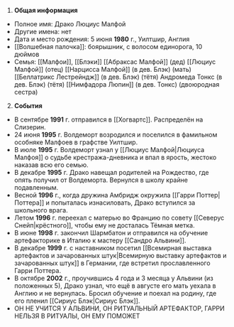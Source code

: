 1. **Общая информация**
 - Полное имя: Драко Люциус Малфой
 - Другие имена: нет
 - Дата и место рождения: 5 июня **1980** г., Уилтшир, Англия
 - [[Волшебная палочка]]: боярышник, с волосом единорога, 10 дюймов
 - Семья: [[Малфои]], [[Блэки]]
	[[Абраксас Малфой]] (дед)
	[[Люциус Малфой]] (отец)
	[[Нарцисса Малфой]] (в дев. Блэк) (мать)
	[[Беллатрикс Лестрейндж]] (в дев. Блэк) (тётя)
	Андромеда Тонкс (в дев. Блэк) (тётя)
	[[Нимфадора Люпин]] (в дев. Тонкс) (двоюродная сестра)

2. **События**
 - В сентябре **1991** г. отправился в [[Хогвартс]]. Распределён на Слизерин.
 - 24 июня **1995** г. Волдеморт возродился и поселился в фамильном особняке Малфоев в графстве Уилтшир.
 - В июле **1995** г. Волдеморт узнал у [[Люциус Малфой|Люциуса Малфоя]] о судьбе крестража-дневника и впал в ярость, жестоко наказав всю его семью.
 - В декабре **1995** г. Драко навещал родителей на Рождество, где опять получил от Волдеморта. Вернулся в школу крайне подавленным.
 - Весной **1996** г., когда дружина Амбридж окружила [[Гарри Поттер|Поттера]] и попыталась изнасиловать, Драко вступился за школьного врага.
 - Летом **1996** г. переехал с матерью во Францию по совету [[Северус Снейп|крёстного]], чтобы ему не досталась Тёмная метка.
 - В июне **1998** г. закончил Шармбатон и отправился на обучение артефакторике в Италию к мастеру [[Сандро Альвини]].
 - В декабре **1999** г. с наставником посетил [[Всемирная выставка артефактов и зачарованных штук|Всемирную выставку артефактов и зачарованных штук]] в Германии, где встретил прославленного Гарри Поттера.
 - В октябре **2002** г., проучившись 4 года и 3 месяца у Альвини (из положенных 5), Драко узнал, что ещё в августе его мать уехала в Англию и не вернулась. Бросил обучение и поехал на родину, где его пленил [[Сириус Блэк|Сириус Блэк]].
 - ОН НЕ УЧИТСЯ У АЛЬВИНИ, ОН РИТУАЛЬНЫЙ АРТЕФАКТОР, ГАРРИ НЕЛЬЗЯ В РИТУАЛЫ, ОН ЕМУ ПОМОЖЕТ
